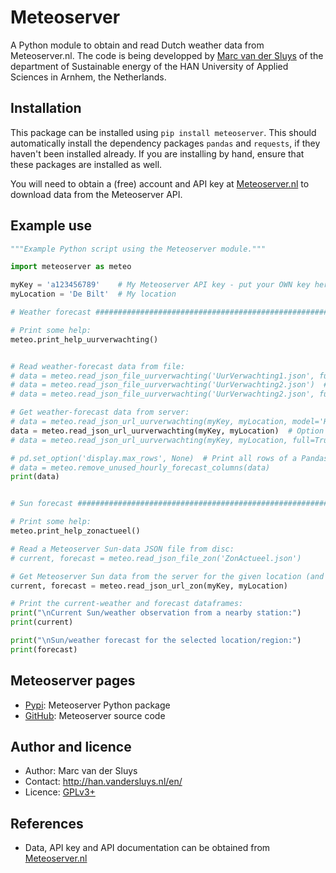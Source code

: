 # Meteoserver #

A Python module to obtain and read Dutch weather data from Meteoserver.nl.  The code is being developped by
[Marc van der Sluys](http://han.vandersluys.nl/en/) of the department of Sustainable energy of the HAN
University of Applied Sciences in Arnhem, the Netherlands.


## Installation ##

This package can be installed using `pip install meteoserver`.  This should automatically install the
dependency packages `pandas` and `requests`, if they haven't been installed already.  If you are installing by
hand, ensure that these packages are installed as well.

You will need to obtain a (free) account and API key at [Meteoserver.nl](https://meteoserver.nl/) to download
data from the Meteoserver API.


## Example use ##

```python
"""Example Python script using the Meteoserver module."""

import meteoserver as meteo

myKey = 'a123456789'    # My Meteoserver API key - put your OWN key here!
myLocation = 'De Bilt'  # My location

# Weather forecast #################################################################################

# Print some help:
meteo.print_help_uurverwachting()


# Read weather-forecast data from file:
# data = meteo.read_json_file_uurverwachting('UurVerwachting1.json', full=True)  # Option 1: HARMONIE/HiRLAM (48 (42?) hours)
# data = meteo.read_json_file_uurverwachting('UurVerwachting2.json')  # Option 2: GFS (4/10 days)
# data = meteo.read_json_file_uurverwachting('UurVerwachting2.json', full=True)  # Option 2, with ALL columns

# Get weather-forecast data from server:
# data = meteo.read_json_url_uurverwachting(myKey, myLocation, model='HARMONIE')  # Option 1: HARMONIE/HiRLAM
data = meteo.read_json_url_uurverwachting(myKey, myLocation)  # Option 2 (default): GFS
# data = meteo.read_json_url_uurverwachting(myKey, myLocation, full=True)  # Option 2, with ALL columns

# pd.set_option('display.max_rows', None)  # Print all rows of a Pandas dataframe
# data = meteo.remove_unused_hourly_forecast_columns(data)
print(data)


# Sun forecast #####################################################################################

# Print some help:
meteo.print_help_zonactueel()

# Read a Meteoserver Sun-data JSON file from disc:
# current, forecast = meteo.read_json_file_zon('ZonActueel.json')

# Get Meteoserver Sun data from the server for the given location (and key):
current, forecast = meteo.read_json_url_zon(myKey, myLocation)

# Print the current-weather and forecast dataframes:
print("\nCurrent Sun/weather observation from a nearby station:")
print(current)

print("\nSun/weather forecast for the selected location/region:")
print(forecast)

```

## Meteoserver pages ##

* [Pypi](https://pypi.org/project/meteoserver/): Meteoserver Python package
* [GitHub](https://github.com/MarcvdSluys/Meteoserver): Meteoserver source code


## Author and licence ##

* Author: Marc van der Sluys
* Contact: http://han.vandersluys.nl/en/
* Licence: [GPLv3+](https://www.gnu.org/licenses/gpl.html)


## References ##

* Data, API key and API documentation can be obtained from [Meteoserver.nl](https://meteoserver.nl/)
